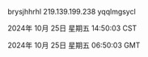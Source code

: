 brysjhhrhl 219.139.199.238 yqqlmgsycl

2024年 10月 25日 星期五 14:50:03 CST

2024年 10月 25日 星期五 06:50:03 GMT

